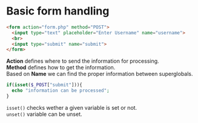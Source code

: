 # Basic form handling

```html
<form action="form.php" method="POST">
  <input type="text" placeholder="Enter Username" name="username">
  <br>
  <input type="submit" name="submit">
</form>
```
**Action** defines where to send the information for processing. <br/>
**Method** defines how to get the information. <br/>
Based on **Name** we can find the proper information between superglobals.

```php
if(isset($_POST["submit"])){
  echo "information can be processed";
}
```
`isset()` checks wether a given variable is set or not.<br/>
`unset()` variable can be unset.
